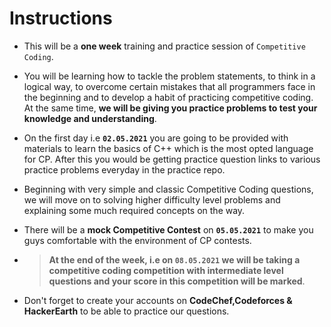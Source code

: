#  Instructions

- This will be a **one week** training and practice session of `Competitive Coding`.

- You will be learning how to tackle the problem statements, to think in a logical way, to overcome certain mistakes that all programmers face in the beginning and to develop a    habit of practicing competitive coding. At the same time, **we will be giving you practice problems to test your knowledge and understanding**.

- On the first day i.e **`02.05.2021`** you are going to be provided with materials to learn the basics of C++ which is the most opted language for CP. After this you would be getting  practice question links to various practice problems everyday in the practice repo.

- Beginning with very simple and classic Competitive Coding questions, we will move on to solving higher difficulty level problems and explaining some much required concepts on the  way.

- There will be a **mock Competitive Contest** on **`05.05.2021`** to make you guys comfortable with the environment of CP contests.

- > **At the end of the week, i.e on `08.05.2021` we will be taking a competitive coding competition with intermediate level questions and your score in this competition will be marked**.

- Don't forget to create your accounts on **CodeChef,Codeforces & HackerEarth** to be able to practice our questions.

